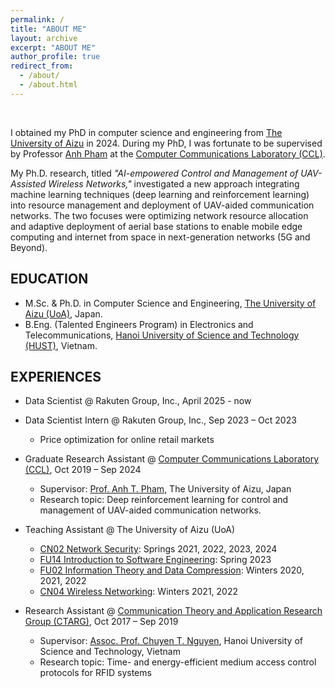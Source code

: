```yaml
---
permalink: /
title: "ABOUT ME"
layout: archive
excerpt: "ABOUT ME"
author_profile: true
redirect_from: 
  - /about/
  - /about.html
---
```

<!-- Google tag (gtag.js) -->

<script async src="https://www.googletagmanager.com/gtag/js?id=G-FTB71GTS1Y"></script>

<script>
  window.dataLayer = window.dataLayer || [];
  function gtag(){dataLayer.push(arguments);}
  gtag('js', new Date());

  gtag('config', 'G-FTB71GTS1Y');
</script>

<br>

I obtained my PhD in computer science and engineering from [The University of Aizu](https://u-aizu.ac.jp/en/) in 2024. During my PhD, I was fortunate to be supervised by Professor [Anh Pham](https://u-aizu.ac.jp/~pham/) at the [Computer Communications Laboratory (CCL)](http://web-ext.u-aizu.ac.jp/labs/ce-cc/).

My Ph.D. research, titled _"AI-empowered Control and Management of UAV-Assisted Wireless Networks,"_ investigated a new approach integrating machine learning techniques (deep learning and reinforcement learning) into resource management and deployment of UAV-aided communication networks. The two focuses were optimizing network resource allocation and adaptive deployment of aerial base stations to enable mobile edge computing and internet from space in next-generation networks (5G and Beyond).

<!-- My interests include statistics, data analysis, and data-driven forecasting. I am passionate and curious about finding insights from large-scale data and developing data-driven solutions to business problems.  -->

## EDUCATION

* M.Sc. & Ph.D. in Computer Science and Engineering, [The University of Aizu (UoA)](https://u-aizu.ac.jp/en/), Japan.
* B.Eng. (Talented Engineers Program) in Electronics and Telecommunications,
  [Hanoi University of Science and Technology (HUST)](https://en.hust.edu.vn/web/en/home), Vietnam.

<!--[IBM Data Science Professional Certificate Program](https://www.coursera.org/professional-certificates/ibm-data-science)

[DeepLearning.AI Deep Learning Specialization](https://www.coursera.org/specializations/deep-learning) -->

## EXPERIENCES
* Data Scientist @ Rakuten Group, Inc., April 2025 - now
* Data Scientist Intern @ Rakuten Group, Inc., Sep 2023 – Oct 2023
  * Price optimization for online retail markets

* Graduate Research Assistant @ [Computer Communications Laboratory (CCL)](http://web-ext.u-aizu.ac.jp/labs/ce-cc/), Oct 2019 – Sep 2024
  * Supervisor: [Prof. Anh T. Pham](https://u-aizu.ac.jp/~pham/), The University of Aizu, Japan
  * Research topic: Deep reinforcement learning for control and management of UAV-aided communication networks.

* Teaching Assistant @ The University of Aizu (UoA)
  * [CN02 Network Security](http://web-ext.u-aizu.ac.jp/official/curriculum/syllabus/2022_1_E_015.html#14101): Springs 2021, 2022, 2023, 2024
  * [FU14 Introduction to Software Engineering](https://web-ext.u-aizu.ac.jp/official/curriculum/syllabus/2024_1_E_013.html#FU14): Spring 2023
  * [FU02 Information Theory and Data Compression](http://web-ext.u-aizu.ac.jp/official/curriculum/syllabus/2022_1_E_013.html#13415): Winters 2020, 2021, 2022
  * [CN04 Wireless Networking](http://web-ext.u-aizu.ac.jp/official/curriculum/syllabus/2022_1_E_015.html#14103): Winters 2021, 2022

* Research Assistant @ [Communication Theory and Application Research Group (CTARG)](https://sites.google.com/site/ntchuyenkyoto/lab?authuser=0), Oct 2017 – Sep 2019
  * Supervisor: [Assoc. Prof. Chuyen T. Nguyen](https://sites.google.com/site/ntchuyenkyoto/home?authuser=0), Hanoi University of Science and Technology, Vietnam
  * Research topic: Time- and energy-efficient medium access control protocols for RFID systems

  <!-- aiming to reduce identification time and energy consumption of passive RFID systems under non-ideal channel conditions. -->

<!-- * Research Assistant, [Computer Communications Laboratory (CCL)](http://web-ext.u-aizu.ac.jp/labs/ce-cc/), University of Aizu, Oct. 2019 – now
  * Oct. 2021 - Now: Seeking AI-empowered solutions to optimize network resource allocation and adaptive deployment of aerial base stations to enable edge computing in next-generation cellular networks.
  * Oct. 2019 - Sep. 2021: Designed multiple access protocols to support massive machine-type communications in 5G and beyond networks.  
  * Advisor: Professor [Anh T. Pham](https://u-aizu.ac.jp/~pham/)

* Research Assistant, [Communication Theory and Application Research Group (CTARG)](https://sites.google.com/site/ntchuyenkyoto/lab?authuser=0), Hanoi University of Science and Technology, Oct. 2017 – Sep. 2019
  * Designed energy-efficient multiple access mechanisms for large-scale Radio Frequency Identification (RFID) systems.
  * Advisor: Professor [Chuyen T. Nguyen](https://sites.google.com/site/ntchuyenkyoto/home?authuser=0) -->

<!-- ## CONTACT -->
<!-- Computer Communications Lab (CCL),
The University of Aizu, Japan -->
<!-- linhht.419 [at] gmail [dot] com -->
